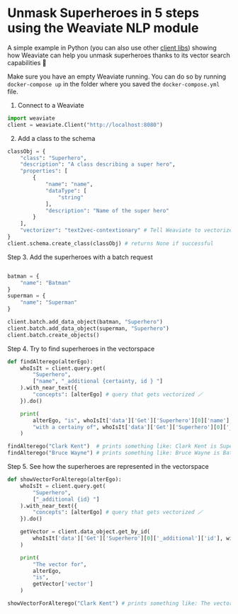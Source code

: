 # Unmask Superheroes in 5 steps using the Weaviate NLP module

A simple example in Python (you can also use other [client libs](https://www.semi.technology/developers/weaviate/current/client-libraries/)) showing how Weaviate can help you unmask superheroes thanks to its vector search capabilities 🦸

Make sure you have an empty Weaviate running. You can do so by running `docker-compose up` in the folder where you saved the `docker-compose.yml` file.

1. Connect to a Weaviate

```python
import weaviate
client = weaviate.Client("http://localhost:8080")
```

2. Add a class to the schema

```python
classObj = {
    "class": "Superhero",
    "description": "A class describing a super hero",
    "properties": [
        {
            "name": "name",
            "dataType": [
                "string"
            ],
            "description": "Name of the super hero"
        }
    ],
    "vectorizer": "text2vec-contextionary" # Tell Weaviate to vectorize the content
}
client.schema.create_class(classObj) # returns None if successful
```

Step 3. Add the superheroes with a batch request

```python

batman = {
    "name": "Batman"
}
superman = {
    "name": "Superman"
}

client.batch.add_data_object(batman, "Superhero")
client.batch.add_data_object(superman, "Superhero")
client.batch.create_objects()
```

Step 4. Try to find superheroes in the vectorspace

```python
def findAlterego(alterEgo):
    whoIsIt = client.query.get(
        "Superhero",
        ["name", "_additional {certainty, id } "]
    ).with_near_text({
        "concepts": [alterEgo] # query that gets vectorized 🪄
    }).do()

    print(
        alterEgo, "is", whoIsIt['data']['Get']['Superhero'][0]['name'],
        "with a certainy of", whoIsIt['data']['Get']['Superhero'][0]['_additional']['certainty']
    )

findAlterego("Clark Kent")  # prints something like: Clark Kent is Superman with a certainy of 0.6026741
findAlterego("Bruce Wayne") # prints something like: Bruce Wayne is Batman with a certainy of 0.6895526
```

Step 5. See how the superheroes are represented in the vectorspace

```python
def showVectorForAlterego(alterEgo):
    whoIsIt = client.query.get(
        "Superhero",
        ["_additional {id} "]
    ).with_near_text({
        "concepts": [alterEgo] # query that gets vectorized 🪄
    }).do()

    getVector = client.data_object.get_by_id(
        whoIsIt['data']['Get']['Superhero'][0]['_additional']['id'], with_vector=True
    )

    print(
        "The vector for",
        alterEgo,
        "is",
        getVector['vector']
    )

showVectorForAlterego("Clark Kent") # prints something like: The vector for Clark Kent is [-0.05484624, 0.08283167, -0.3002325, ...etc...
```
